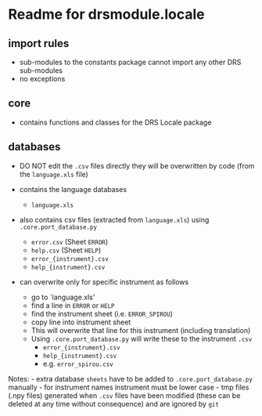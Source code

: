 # Readme for drsmodule.locale

## import rules

- sub-modules to the constants package cannot import any other DRS sub-modules
- no exceptions

## core

- contains functions and classes for the DRS Locale package

## databases

- DO NOT edit the `.csv` files directly they will be overwritten by code (from the `language.xls` file) 

- contains the language databases
    - `language.xls`

- also contains csv files (extracted from `language.xls`) using `.core.port_database.py`
    - `error.csv`   (Sheet `ERROR`)
    - `help.csv`    (Sheet `HELP`)
    - `error_{instrument}.csv`
    - `help_{instrument}.csv`

- can overwrite only for specific instrument as follows
    - go to `language.xls'
    - find a line in `ERROR` or `HELP`
    - find the instrument sheet (i.e. `ERROR_SPIROU`)
    - copy line into instrument sheet
    - This will overwrite that line for this instrument (including translation)
    - Using `.core.port_database.py` will write these to the instrument `.csv`
        - `error_{instrument}.csv`
        - `help_{instrument}.csv`
        - e.g. `error_spirou.csv`
        
Notes:
    - extra database `sheets` have to be added to  `.core.port_database.py` manually
    - for instrument names instrument must be lower case
    - tmp files (.npy files) generated when `.csv` files have been modified (these can be deleted at any time without consequence) and are ignored by `git`